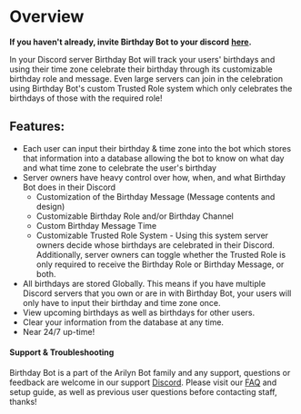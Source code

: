 # Overview

**If you haven't already, invite Birthday Bot to your discord** [**here**](https://discordapp.com/api/oauth2/authorize?client_id=656621136808902656&permissions=269053008&scope=bot)**.**

In your Discord server Birthday Bot will track your users' birthdays and using their time zone celebrate their birthday through its customizable birthday role and message. Even large servers can join in the celebration using Birthday Bot's custom Trusted Role system which only celebrates the birthdays of those with the required role!

## **Features**:

* Each user can input their birthday & time zone into the bot which stores that information into a database allowing the bot to know on what day and what time zone to celebrate the user's birthday
* Server owners have heavy control over how, when, and what Birthday Bot does in their Discord
  * Customization of the Birthday Message \(Message contents and design\)
  * Customizable Birthday Role and/or Birthday Channel
  * Custom Birthday Message Time
  * Customizable Trusted Role System - Using this system server owners decide whose birthdays are celebrated in their Discord. Additionally, server owners can toggle whether the Trusted Role is only required to receive the Birthday Role or Birthday Message, or both.
* All birthdays are stored Globally. This means if you have multiple Discord servers that you own or are in with Birthday Bot, your users will only have to input their birthday and time zone once.
* View upcoming birthdays as well as birthdays for other users.
* Clear your information from the database at any time.
* Near 24/7 up-time!

#### Support & Troubleshooting

Birthday Bot is a part of the Arilyn Bot family and any support, questions or feedback are welcome in our support [Discord](https://discord.com/invite/9gUQFtz). Please visit our [FAQ](faq.md) and setup guide, as well as previous user questions before contacting staff, thanks!

